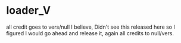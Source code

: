 # loader_V
 all credit goes to vers/null I believe, Didn't see this released here so I figured I would go ahead and release it, again all credits to null/vers.
